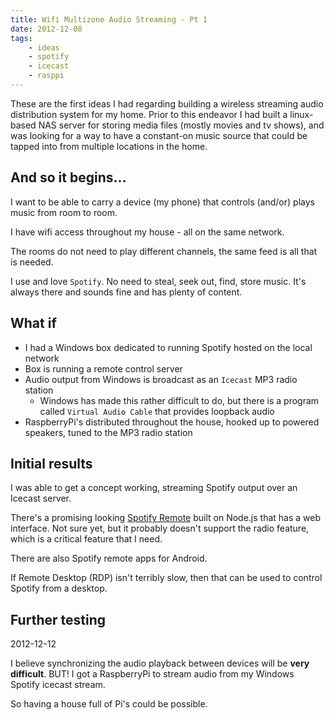 ```yaml
---
title: Wifi Multizone Audio Streaming - Pt 1
date: 2012-12-08
tags:
    - ideas
    - spotify
    - icecast
    - rasppi
---
```


These are the first ideas I had regarding building a wireless streaming audio distribution system for my home.  Prior to this endeavor I had built a linux-based NAS server for storing media files (mostly movies and tv shows), and was looking for a way to have a constant-on music source that could be tapped into from multiple locations in the home.

<!-- more -->

## And so it begins… ##

I want to be able to carry a device (my phone) that controls (and/or) plays music from room to room.

I have wifi access throughout my house - all on the same network.

The rooms do not need to play different channels, the same feed is all that is needed.

I use and love `Spotify`. No need to steal, seek out, find, store music.  It's always there and sounds fine and has plenty of content.


## What if ##

- I had a Windows box dedicated to running Spotify hosted on the local network
- Box is running a remote control server
- Audio output from Windows is broadcast as an `Icecast` MP3 radio station
    - Windows has made this rather difficult to do, but there is a program called `Virtual Audio Cable` that provides loopback audio
 - RaspberryPi's distributed throughout the house, hooked up to powered speakers, tuned to the MP3 radio station

## Initial results

I was able to get a concept working, streaming Spotify output over an Icecast server.

There's a promising looking [Spotify Remote](https://www.npmjs.org/package/spotify-remote) built on Node.js that has a web interface.  Not sure yet, but it probably doesn't support the radio feature, which is a critical feature that I need.

There are also Spotify remote apps for Android.

If Remote Desktop (RDP) isn't terribly slow, then that can be used to control Spotify from a desktop.

## Further testing

2012-12-12

I believe synchronizing the audio playback between devices will be **very difficult**.  BUT! I got a RaspberryPi to stream audio from my Windows Spotify icecast stream.  

So having a house full of Pi's could be possible.